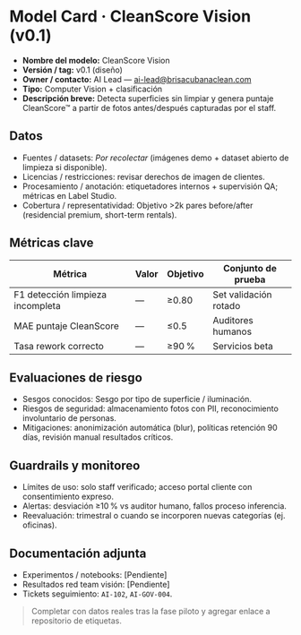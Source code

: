 # Model Card · CleanScore Vision (v0.1)

- **Nombre del modelo:** CleanScore Vision
- **Versión / tag:** v0.1 (diseño)
- **Owner / contacto:** AI Lead — ai-lead@brisacubanaclean.com
- **Tipo:** Computer Vision + clasificación
- **Descripción breve:** Detecta superficies sin limpiar y genera puntaje CleanScore™ a partir de fotos antes/después capturadas por el staff.

## Datos
- Fuentes / datasets: _Por recolectar_ (imágenes demo + dataset abierto de limpieza si disponible).
- Licencias / restricciones: revisar derechos de imagen de clientes.
- Procesamiento / anotación: etiquetadores internos + supervisión QA; métricas en Label Studio.
- Cobertura / representatividad: Objetivo >2k pares before/after (residencial premium, short-term rentals).

## Métricas clave
| Métrica | Valor | Objetivo | Conjunto de prueba |
|---------|-------|----------|--------------------|
| F1 detección limpieza incompleta | — | ≥0.80 | Set validación rotado |
| MAE puntaje CleanScore | — | ≤0.5 | Auditores humanos |
| Tasa rework correcto | — | ≥90 % | Servicios beta |

## Evaluaciones de riesgo
- Sesgos conocidos: Sesgo por tipo de superficie / iluminación.
- Riesgos de seguridad: almacenamiento fotos con PII, reconocimiento involuntario de personas.
- Mitigaciones: anonimización automática (blur), políticas retención 90 días, revisión manual resultados críticos.

## Guardrails y monitoreo
- Límites de uso: solo staff verificado; acceso portal cliente con consentimiento expreso.
- Alertas: desviación ≥10 % vs auditor humano, fallos proceso inferencia.
- Reevaluación: trimestral o cuando se incorporen nuevas categorías (ej. oficinas).

## Documentación adjunta
- Experimentos / notebooks: [Pendiente]
- Resultados red team visión: [Pendiente]
- Tickets seguimiento: `AI-102`, `AI-GOV-004`.

> Completar con datos reales tras la fase piloto y agregar enlace a repositorio de etiquetas.

